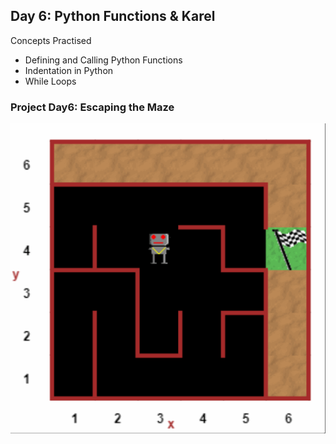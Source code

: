 ## Day 6: Python Functions & Karel

Concepts Practised

- Defining and Calling Python Functions
- Indentation in Python
- While Loops


### Project Day6: Escaping the Maze

![img_1.png](img_1.png)
